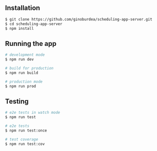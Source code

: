 ## Installation

```bash
$ git clone https://github.com/ginoburdea/scheduling-app-server.git
$ cd scheduling-app-server
$ npm install
```

## Running the app

```bash
# development mode
$ npm run dev

# build for production
$ npm run build

# production mode
$ npm run prod
```

## Testing

```bash
# e2e tests in watch mode
$ npm run test

# e2e tests
$ npm run test:once

# test coverage
$ npm run test:cov
```
